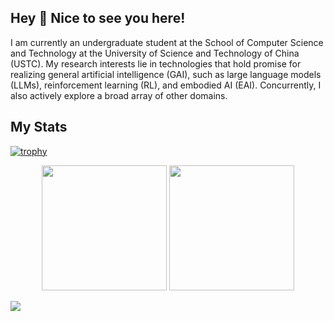 ## Hey 👋  Nice to see you here!

I am currently an undergraduate student at the School of Computer Science and Technology at the University of Science and Technology of China (USTC). My research interests lie in technologies that hold promise for realizing general artificial intelligence (GAI), such as large language models (LLMs), reinforcement learning (RL), and embodied AI (EAI). Concurrently, I also actively explore a broad array of other domains.

## My Stats  


[![trophy](https://github-profile-trophy.vercel.app/?username=4332001876&column=7)](https://github.com/4332001876)


<!--<p align="center">
 <img src="https://github-readme-stats.vercel.app/api?username=4332001876&show_icons=true&count_private=true&theme=transparent&rank_icon=github" height=200 />
 <img src="https://github-readme-stats.vercel.app/api/top-langs/?username=4332001876&layout=donut&theme=transparent&hide=javascript" height=200 />
</p>-->

<p align="center">
 <img src="https://github-readme-stats.vercel.app/api?username=4332001876&show_icons=true&hide_border=true"  height=200/>
 <img src="https://github-readme-streak-stats.herokuapp.com?user=4332001876&hide_border=true&date_format=M%20j%5B%2C%20Y%5D&ring=7EDDCF&fire=7EDDCF"  height=200/>
</p>


![](https://komarev.com/ghpvc/?username=4332001876&color=brightgreen)


